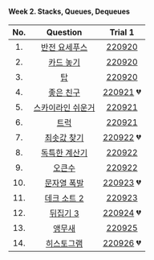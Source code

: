#### Week 2. Stacks, Queues, Dequeues

|No.  |Question|Trial 1|
|:---:|:------:|:-----:|
|1.  | [반전 요세푸스](https://www.acmicpc.net/problem/20301)         | [220920](https://github.com/JoonHyeok-hozy-Kim/algorithm_study/blob/main/BaekJoon/Solutions/Week2/Sol_A_220920_20301.py) |
|2.  | [카드 놓기](https://www.acmicpc.net/problem/18115)           | [220920](https://github.com/JoonHyeok-hozy-Kim/algorithm_study/blob/main/BaekJoon/Solutions/Week2/Sol_B_220920_18115.py) |
|3.  | [탑](https://www.acmicpc.net/problem/2493)                |[220920](https://github.com/JoonHyeok-hozy-Kim/algorithm_study/blob/main/BaekJoon/Solutions/Week2/Sol_C_220920_2493.py) |
|4.  | [좋은 친구](https://www.acmicpc.net/problem/3078)            |  [220921](https://github.com/JoonHyeok-hozy-Kim/algorithm_study/blob/main/BaekJoon/Solutions/Week2/Sol_D_220921_3078.py) :broken_heart:|
|5.  | [스카이라인 쉬운거](https://www.acmicpc.net/problem/1863)        |  [220921](https://github.com/JoonHyeok-hozy-Kim/algorithm_study/blob/main/BaekJoon/Solutions/Week2/Sol_E_220921_1863.py) |
|6.  | [트럭](https://www.acmicpc.net/problem/13335)              |     [220921](https://github.com/JoonHyeok-hozy-Kim/algorithm_study/blob/main/BaekJoon/Solutions/Week2/Sol_F_220921_13335.py) |
|7.  | [최솟값 찾기](https://www.acmicpc.net/problem/11003)          |  [220922](https://github.com/JoonHyeok-hozy-Kim/algorithm_study/blob/main/BaekJoon/Solutions/Week2/Sol_G_220922_11003.py) :broken_heart:|
|8.  | [독특한 계산기](https://www.acmicpc.net/problem/19591)         |  [220922](https://github.com/JoonHyeok-hozy-Kim/algorithm_study/blob/main/BaekJoon/Solutions/Week2/Sol_H_220922_19591.py) |
|9.  | [오큰수](https://www.acmicpc.net/problem/17298)             |     [220922](https://github.com/JoonHyeok-hozy-Kim/algorithm_study/blob/main/BaekJoon/Solutions/Week2/Sol_I_220922_17298.py) |
|10. | [문자열 폭발](https://www.acmicpc.net/problem/9935)           |  [220923](https://github.com/JoonHyeok-hozy-Kim/algorithm_study/blob/main/BaekJoon/Solutions/Week2/Sol_J_220923_9935.py)  :broken_heart:|
|11. | [데크 소트 2](https://www.acmicpc.net/problem/10975)         |  [220923](https://github.com/JoonHyeok-hozy-Kim/algorithm_study/blob/main/BaekJoon/Solutions/Week2/Sol_K_220923_10975.py) |
|12. | [뒤집기 3](https://www.acmicpc.net/problem/1464)            | [220924](https://github.com/JoonHyeok-hozy-Kim/algorithm_study/blob/main/BaekJoon/Solutions/Week2/Sol_L_220924_1464_cheat.py) :broken_heart:|
|13. | [앵무새](https://www.acmicpc.net/problem/14713)             | [220925](https://github.com/JoonHyeok-hozy-Kim/algorithm_study/blob/main/BaekJoon/Solutions/Week2/Sol_M_220925_14713.py) |
|14. | [히스토그램](https://www.acmicpc.net/problem/1725)            | [220926](https://github.com/JoonHyeok-hozy-Kim/algorithm_study/blob/main/BaekJoon/Solutions/Week2/Sol_N_220626_1725.py) :broken_heart:|
